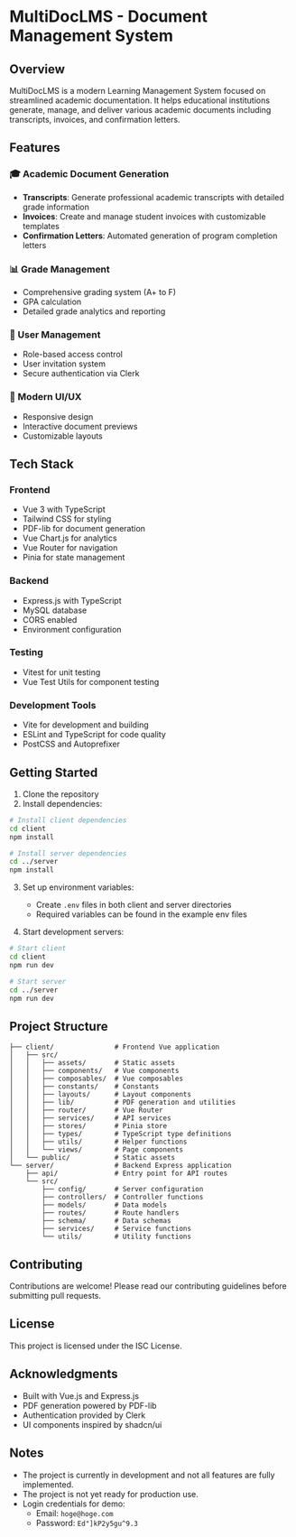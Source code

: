 # MultiDocLMS - Document Management System

## Overview
MultiDocLMS is a modern Learning Management System focused on streamlined academic documentation. It helps educational institutions generate, manage, and deliver various academic documents including transcripts, invoices, and confirmation letters.

## Features

### 🎓 Academic Document Generation
- **Transcripts**: Generate professional academic transcripts with detailed grade information
- **Invoices**: Create and manage student invoices with customizable templates
- **Confirmation Letters**: Automated generation of program completion letters

### 📊 Grade Management
- Comprehensive grading system (A+ to F)
- GPA calculation
- Detailed grade analytics and reporting

### 👥 User Management
- Role-based access control
- User invitation system
- Secure authentication via Clerk

### 🎨 Modern UI/UX
- Responsive design
- Interactive document previews
- Customizable layouts

## Tech Stack

### Frontend
- Vue 3 with TypeScript
- Tailwind CSS for styling
- PDF-lib for document generation
- Vue Chart.js for analytics
- Vue Router for navigation
- Pinia for state management

### Backend
- Express.js with TypeScript
- MySQL database
- CORS enabled
- Environment configuration

### Testing
- Vitest for unit testing
- Vue Test Utils for component testing

### Development Tools
- Vite for development and building
- ESLint and TypeScript for code quality
- PostCSS and Autoprefixer

## Getting Started

1. Clone the repository
2. Install dependencies:
```bash
# Install client dependencies
cd client
npm install

# Install server dependencies
cd ../server
npm install
```

3. Set up environment variables:
   - Create `.env` files in both client and server directories
   - Required variables can be found in the example env files

4. Start development servers:
```bash
# Start client
cd client
npm run dev

# Start server
cd ../server
npm run dev
```

## Project Structure

```
├── client/               # Frontend Vue application
│   ├── src/
│   │   ├── assets/       # Static assets
│   │   ├── components/   # Vue components
│   │   ├── composables/  # Vue composables
│   │   ├── constants/    # Constants
│   │   ├── layouts/      # Layout components
│   │   ├── lib/          # PDF generation and utilities
│   │   ├── router/       # Vue Router
│   │   ├── services/     # API services
│   │   ├── stores/       # Pinia store
│   │   ├── types/        # TypeScript type definitions
│   │   ├── utils/        # Helper functions
│   │   └── views/        # Page components
│   └── public/           # Static assets
└── server/               # Backend Express application
    ├── api/              # Entry point for API routes
    └── src/
        ├── config/       # Server configuration
        ├── controllers/  # Controller functions
        ├── models/       # Data models
        ├── routes/       # Route handlers
        ├── schema/       # Data schemas
        ├── services/     # Service functions
        └── utils/        # Utility functions
```

## Contributing
Contributions are welcome! Please read our contributing guidelines before submitting pull requests.

## License
This project is licensed under the ISC License.

## Acknowledgments
- Built with Vue.js and Express.js
- PDF generation powered by PDF-lib
- Authentication provided by Clerk
- UI components inspired by shadcn/ui

## Notes
- The project is currently in development and not all features are fully implemented.
- The project is not yet ready for production use.
- Login credentials for demo:
    - Email: `hoge@hoge.com`
    - Password: `Ed"]kP2y5gu^9.3`